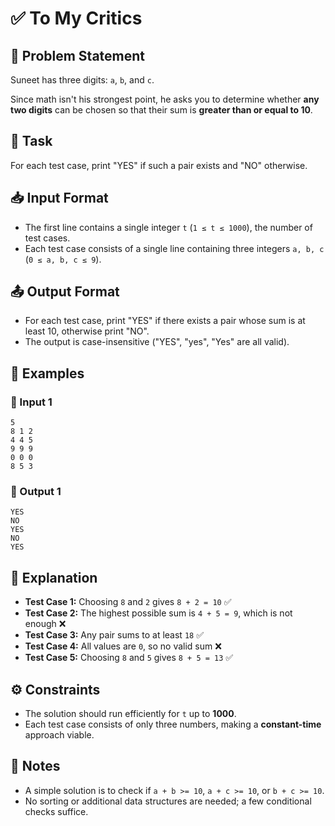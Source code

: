 # ✅ To My Critics

## 📌 Problem Statement
Suneet has three digits: `a`, `b`, and `c`.

Since math isn't his strongest point, he asks you to determine whether **any two digits** can be chosen so that their sum is **greater than or equal to 10**.

## 🎯 Task
For each test case, print "YES" if such a pair exists and "NO" otherwise.

## 📥 Input Format
- The first line contains a single integer `t` (`1 ≤ t ≤ 1000`), the number of test cases.
- Each test case consists of a single line containing three integers `a, b, c` (`0 ≤ a, b, c ≤ 9`).

## 📤 Output Format
- For each test case, print "YES" if there exists a pair whose sum is at least 10, otherwise print "NO".
- The output is case-insensitive ("YES", "yes", "Yes" are all valid).

## 📝 Examples
### 🔹 Input 1
```
5
8 1 2
4 4 5
9 9 9
0 0 0
8 5 3
```
### 🔹 Output 1
```
YES
NO
YES
NO
YES
```

## 📖 Explanation
- **Test Case 1:** Choosing `8` and `2` gives `8 + 2 = 10` ✅
- **Test Case 2:** The highest possible sum is `4 + 5 = 9`, which is not enough ❌
- **Test Case 3:** Any pair sums to at least `18` ✅
- **Test Case 4:** All values are `0`, so no valid sum ❌
- **Test Case 5:** Choosing `8` and `5` gives `8 + 5 = 13` ✅

## ⚙️ Constraints
- The solution should run efficiently for `t` up to **1000**.
- Each test case consists of only three numbers, making a **constant-time** approach viable.

## 🔹 Notes
- A simple solution is to check if `a + b >= 10`, `a + c >= 10`, or `b + c >= 10`.
- No sorting or additional data structures are needed; a few conditional checks suffice.

